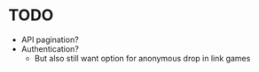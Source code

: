 # TODO

- API pagination?
- Authentication?
  - But also still want option for anonymous drop in link games
